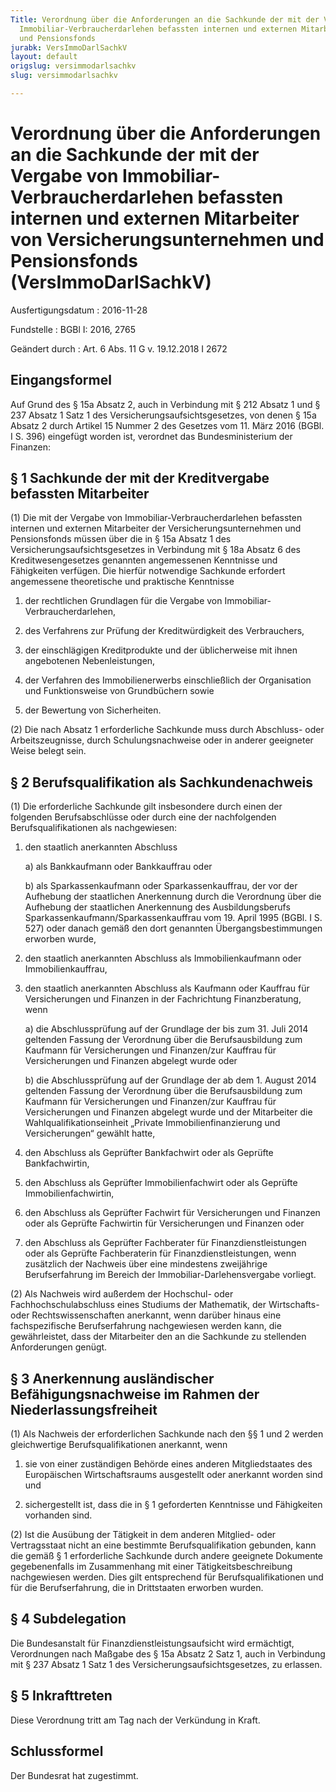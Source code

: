 ```yaml
---
Title: Verordnung über die Anforderungen an die Sachkunde der mit der Vergabe von
  Immobiliar-Verbraucherdarlehen befassten internen und externen Mitarbeiter von Versicherungsunternehmen
  und Pensionsfonds
jurabk: VersImmoDarlSachkV
layout: default
origslug: versimmodarlsachkv
slug: versimmodarlsachkv

---
```


# Verordnung über die Anforderungen an die Sachkunde der mit der Vergabe von Immobiliar-Verbraucherdarlehen befassten internen und externen Mitarbeiter von Versicherungsunternehmen und Pensionsfonds (VersImmoDarlSachkV)

Ausfertigungsdatum
:   2016-11-28

Fundstelle
:   BGBl I: 2016, 2765

Geändert durch
:   Art. 6 Abs. 11 G v. 19.12.2018 I 2672


## Eingangsformel

Auf Grund des § 15a Absatz 2, auch in Verbindung mit § 212 Absatz 1
und § 237 Absatz 1 Satz 1 des Versicherungsaufsichtsgesetzes, von
denen § 15a Absatz 2 durch Artikel 15 Nummer 2 des Gesetzes vom 11.
März 2016 (BGBl. I S. 396) eingefügt worden ist, verordnet das
Bundesministerium der Finanzen:


## § 1 Sachkunde der mit der Kreditvergabe befassten Mitarbeiter

(1) Die mit der Vergabe von Immobiliar-Verbraucherdarlehen befassten
internen und externen Mitarbeiter der Versicherungsunternehmen und
Pensionsfonds müssen über die in § 15a Absatz 1 des
Versicherungsaufsichtsgesetzes in Verbindung mit § 18a Absatz 6 des
Kreditwesengesetzes genannten angemessenen Kenntnisse und Fähigkeiten
verfügen. Die hierfür notwendige Sachkunde erfordert angemessene
theoretische und praktische Kenntnisse

1.  der rechtlichen Grundlagen für die Vergabe von Immobiliar-
    Verbraucherdarlehen,


2.  des Verfahrens zur Prüfung der Kreditwürdigkeit des Verbrauchers,


3.  der einschlägigen Kreditprodukte und der üblicherweise mit ihnen
    angebotenen Nebenleistungen,


4.  der Verfahren des Immobilienerwerbs einschließlich der Organisation
    und Funktionsweise von Grundbüchern sowie


5.  der Bewertung von Sicherheiten.




(2) Die nach Absatz 1 erforderliche Sachkunde muss durch Abschluss-
oder Arbeitszeugnisse, durch Schulungsnachweise oder in anderer
geeigneter Weise belegt sein.


## § 2 Berufsqualifikation als Sachkundenachweis

(1) Die erforderliche Sachkunde gilt insbesondere durch einen der
folgenden Berufsabschlüsse oder durch eine der nachfolgenden
Berufsqualifikationen als nachgewiesen:

1.  den staatlich anerkannten Abschluss

    a)  als Bankkaufmann oder Bankkauffrau oder


    b)  als Sparkassenkaufmann oder Sparkassenkauffrau, der vor der Aufhebung
        der staatlichen Anerkennung durch die Verordnung über die Aufhebung
        der staatlichen Anerkennung des Ausbildungsberufs
        Sparkassenkaufmann/Sparkassenkauffrau vom 19. April 1995 (BGBl. I S.
        527) oder danach gemäß den dort genannten Übergangsbestimmungen
        erworben wurde,





2.  den staatlich anerkannten Abschluss als Immobilienkaufmann oder
    Immobilienkauffrau,


3.  den staatlich anerkannten Abschluss als Kaufmann oder Kauffrau für
    Versicherungen und Finanzen in der Fachrichtung Finanzberatung, wenn

    a)  die Abschlussprüfung auf der Grundlage der bis zum 31. Juli 2014
        geltenden Fassung der Verordnung über die Berufsausbildung zum
        Kaufmann für Versicherungen und Finanzen/zur Kauffrau für
        Versicherungen und Finanzen abgelegt wurde oder


    b)  die Abschlussprüfung auf der Grundlage der ab dem 1. August 2014
        geltenden Fassung der Verordnung über die Berufsausbildung zum
        Kaufmann für Versicherungen und Finanzen/zur Kauffrau für
        Versicherungen und Finanzen abgelegt wurde und der Mitarbeiter die
        Wahlqualifikationseinheit „Private Immobilienfinanzierung und
        Versicherungen“ gewählt hatte,





4.  den Abschluss als Geprüfter Bankfachwirt oder als Geprüfte
    Bankfachwirtin,


5.  den Abschluss als Geprüfter Immobilienfachwirt oder als Geprüfte
    Immobilienfachwirtin,


6.  den Abschluss als Geprüfter Fachwirt für Versicherungen und Finanzen
    oder als Geprüfte Fachwirtin für Versicherungen und Finanzen oder


7.  den Abschluss als Geprüfter Fachberater für Finanzdienstleistungen
    oder als Geprüfte Fachberaterin für Finanzdienstleistungen, wenn
    zusätzlich der Nachweis über eine mindestens zweijährige
    Berufserfahrung im Bereich der Immobiliar-Darlehensvergabe vorliegt.




(2) Als Nachweis wird außerdem der Hochschul- oder
Fachhochschulabschluss eines Studiums der Mathematik, der Wirtschafts-
oder Rechtswissenschaften anerkannt, wenn darüber hinaus eine
fachspezifische Berufserfahrung nachgewiesen werden kann, die
gewährleistet, dass der Mitarbeiter den an die Sachkunde zu stellenden
Anforderungen genügt.


## § 3 Anerkennung ausländischer Befähigungsnachweise im Rahmen der Niederlassungsfreiheit

(1) Als Nachweis der erforderlichen Sachkunde nach den §§ 1 und 2
werden gleichwertige Berufsqualifikationen anerkannt, wenn

1.  sie von einer zuständigen Behörde eines anderen Mitgliedstaates des
    Europäischen Wirtschaftsraums ausgestellt oder anerkannt worden sind
    und


2.  sichergestellt ist, dass die in § 1 geforderten Kenntnisse und
    Fähigkeiten vorhanden sind.




(2) Ist die Ausübung der Tätigkeit in dem anderen Mitglied- oder
Vertragsstaat nicht an eine bestimmte Berufsqualifikation gebunden,
kann die gemäß § 1 erforderliche Sachkunde durch andere geeignete
Dokumente gegebenenfalls im Zusammenhang mit einer
Tätigkeitsbeschreibung nachgewiesen werden. Dies gilt entsprechend für
Berufsqualifikationen und für die Berufserfahrung, die in Drittstaaten
erworben wurden.


## § 4 Subdelegation

Die Bundesanstalt für Finanzdienstleistungsaufsicht wird ermächtigt,
Verordnungen nach Maßgabe des § 15a Absatz 2 Satz 1, auch in
Verbindung mit § 237 Absatz 1 Satz 1 des
Versicherungsaufsichtsgesetzes, zu erlassen.


## § 5 Inkrafttreten

Diese Verordnung tritt am Tag nach der Verkündung in Kraft.


## Schlussformel

Der Bundesrat hat zugestimmt.

